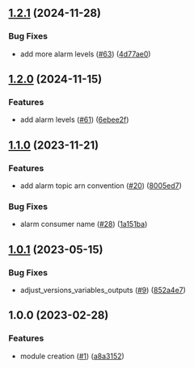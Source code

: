 ## [1.2.1](https://github.com/justtrackio/terraform-aws-ecs-alarm-consumer/compare/v1.2.0...v1.2.1) (2024-11-28)


### Bug Fixes

* add more alarm levels ([#63](https://github.com/justtrackio/terraform-aws-ecs-alarm-consumer/issues/63)) ([4d77ae0](https://github.com/justtrackio/terraform-aws-ecs-alarm-consumer/commit/4d77ae0fcb3c831f1350ff962f7d0ec1938a2a67))

## [1.2.0](https://github.com/justtrackio/terraform-aws-ecs-alarm-consumer/compare/v1.1.0...v1.2.0) (2024-11-15)


### Features

* add alarm levels ([#61](https://github.com/justtrackio/terraform-aws-ecs-alarm-consumer/issues/61)) ([6ebee2f](https://github.com/justtrackio/terraform-aws-ecs-alarm-consumer/commit/6ebee2ffd54b858f2df2d74b85acb483e2b66226))

## [1.1.0](https://github.com/justtrackio/terraform-aws-ecs-alarm-consumer/compare/v1.0.1...v1.1.0) (2023-11-21)


### Features

* add alarm topic arn convention ([#20](https://github.com/justtrackio/terraform-aws-ecs-alarm-consumer/issues/20)) ([8005ed7](https://github.com/justtrackio/terraform-aws-ecs-alarm-consumer/commit/8005ed7e0969f95954b99c1232e3d91e8eb2aae2))


### Bug Fixes

* alarm consumer name ([#28](https://github.com/justtrackio/terraform-aws-ecs-alarm-consumer/issues/28)) ([1a151ba](https://github.com/justtrackio/terraform-aws-ecs-alarm-consumer/commit/1a151baf20c0e0b797cf4d97166431237c7b96a6))

## [1.0.1](https://github.com/justtrackio/terraform-aws-ecs-alarm-consumer/compare/v1.0.0...v1.0.1) (2023-05-15)


### Bug Fixes

* adjust_versions_variables_outputs ([#9](https://github.com/justtrackio/terraform-aws-ecs-alarm-consumer/issues/9)) ([852a4e7](https://github.com/justtrackio/terraform-aws-ecs-alarm-consumer/commit/852a4e7cb864248b62c3d222ba83cc8d1aba0ce5))

## 1.0.0 (2023-02-28)


### Features

* module creation ([#1](https://github.com/justtrackio/terraform-aws-ecs-alarm-consumer/issues/1)) ([a8a3152](https://github.com/justtrackio/terraform-aws-ecs-alarm-consumer/commit/a8a3152eb54d77872e3b9c4acae8d2de4a931589))
